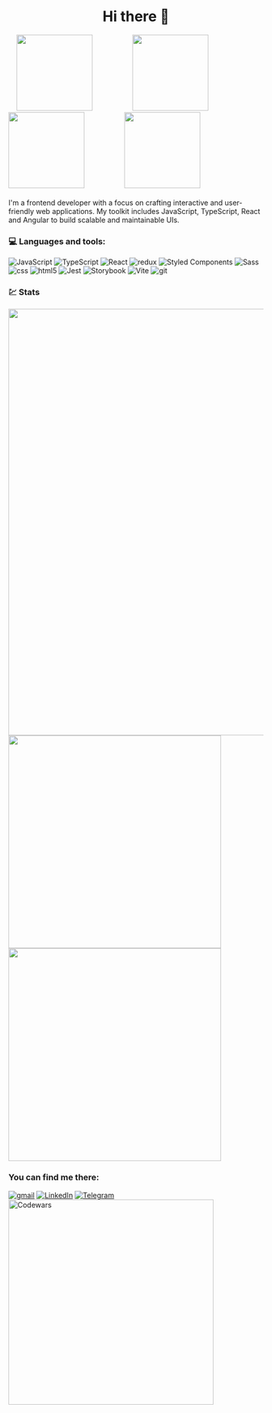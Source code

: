 <h1 align=center> Hi there 👋</h1>

<div>
 &nbsp &nbsp
<img  src="https://media.giphy.com/media/v1.Y2lkPTc5MGI3NjExOG43aXJ5anVpeGVmMjFvZzM4MGZnY3ZjNTE1cnhnM3FpZ284YzA1ayZlcD12MV9pbnRlcm5hbF9naWZfYnlfaWQmY3Q9cw/ln7z2eWriiQAllfVcn/giphy.gif" width="150">&nbsp &nbsp &nbsp &nbsp &nbsp &nbsp &nbsp &nbsp &nbsp &nbsp 
<img  src="https://media.giphy.com/media/v1.Y2lkPTc5MGI3NjExc2p3eGU4eHY5anNwYWlxdTA1emkzcWV0eTFmMzduYXd0enAxejgzciZlcD12MV9pbnRlcm5hbF9naWZfYnlfaWQmY3Q9cw/eNAsjO55tPbgaor7ma/giphy.gif" width="150">&nbsp &nbsp &nbsp &nbsp &nbsp &nbsp &nbsp &nbsp &nbsp &nbsp 
<img  src="https://media.giphy.com/media/v1.Y2lkPTc5MGI3NjExM21ubGN4ejRtaXphMnR6YmgwNHJ1NGJ4YXFsMHk2ZmF3OGxjbzl4MyZlcD12MV9pbnRlcm5hbF9naWZfYnlfaWQmY3Q9cw/XEDIHHp3i8bVoEdxd7/giphy.gif" width="150">&nbsp &nbsp &nbsp &nbsp &nbsp &nbsp &nbsp &nbsp &nbsp &nbsp
<img  src="https://media.giphy.com/media/v1.Y2lkPTc5MGI3NjExb3N0YXhzaDB1ZHA4ZGp1Nm51aXplZTI5dmNuMW1xcng2Y3EwcGtxeCZlcD12MV9pbnRlcm5hbF9naWZfYnlfaWQmY3Q9cw/kdFc8fubgS31b8DsVu/giphy.gif" width="150">
</div>
<br>
I'm a frontend developer with a focus on crafting interactive and user-friendly web applications. My toolkit includes JavaScript, TypeScript, React and Angular to build scalable and maintainable UIs.

### 💻 Languages and tools:

<p>
  <img alt="JavaScript" src="https://img.shields.io/badge/-JavaScript-EAA401?style=flat-square&logo=javascript&logoColor=white" />
  <img alt="TypeScript" src="https://img.shields.io/badge/-TypeScript-007ACC?style=flat-square&logo=typescript&logoColor=white" />
  <img alt="React" src="https://img.shields.io/badge/-React-45b8d8?style=flat-square&logo=react&logoColor=white" />
  <img alt="redux" src="https://img.shields.io/badge/-Redux-764ABC?style=flat-square&logo=redux&logoColor=white" />
  <img alt="Styled Components" src="https://img.shields.io/badge/-Styled_Components-db7092?style=flat-square&logo=styled-components&logoColor=white" />
  <img alt="Sass" src="https://img.shields.io/badge/-Sass-CC6699?style=flat-square&logo=sass&logoColor=white" />
  <img alt="css" src="https://img.shields.io/badge/-CSS-017dc8?style=flat-square&logo=css3&logoColor=white" />
  <img alt="html5" src="https://img.shields.io/badge/-HTML5-E34F26?style=flat-square&logo=html5&logoColor=white" />
  <img alt="Jest" src="https://img.shields.io/badge/-Jest-c53d17?style=flat-square&logo=jest&logoColor=white" />
  <img alt="Storybook" src="https://img.shields.io/badge/-Storybook-f1618c?style=flat-square&logo=storybook&logoColor=white" />
  <img alt="Vite" src="https://img.shields.io/badge/-Vite-8F6EFE?style=flat-square&logo=vite&logoColor=white" />
  <img alt="git" src="https://img.shields.io/badge/-Git-F05032?style=flat-square&logo=git&logoColor=white" />
</p>

### 💹 Stats
<div id="stat" align="left">
  <img src="https://github-profile-summary-cards.vercel.app/api/cards/profile-details?username=SiarheiHaurylchyk&theme=transparent" width="842" alt=""/>
  <img src="https://github-profile-summary-cards.vercel.app/api/cards/most-commit-language?username=SiarheiHaurylchyk&theme=transparent" width="420" alt=""/>
  <img src="https://github-profile-summary-cards.vercel.app/api/cards/stats?username=SiarheiHaurylchyk&theme=transparent" width="420" alt=""/>
</div>

### You can find me there:

[![gmail](https://img.shields.io/badge/-mail-282c34?style=for-the-badge&logo=gmail)][gmail]
[![LinkedIn](https://img.shields.io/badge/-LinkedIn-282c34?style=for-the-badge&logo=LinkedIn&logoColor=blue)][linkedin]
[![Telegram](https://img.shields.io/badge/-Telegram-282c34?style=for-the-badge&logo=Telegram)][telegram]
[<img alt="Codewars" width="405px" src="https://www.codewars.com/users/GGmaybekill/badges/small"/>][codewars]

[gmail]: sggavrilchik@gmail.com
[linkedin]: https://www.linkedin.com/in/siarhei-haurylchyk-865833247/
[telegram]: https://t.me/siarheihaurylchyk
[codewars]: https://www.codewars.com/users/GGmaybekill
